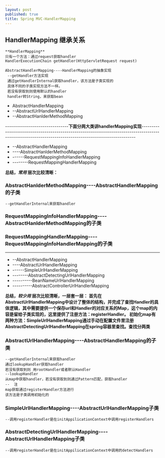 ```yaml
---
layout: post
published: true
title: Spring MVC-HandlerMapping
---
```

## HandlerMapping 继承关系
	**HandlerMapping**
	只有一个方法：通过request获取handler
	HandlerExecutionChain getHandler(HttpServletRequest request)
        
    AbstractHandlerMapping----HandlerMapping的抽象实现
	 --getHandler方法实现
     通过getHandlerInternal获取handler，该方法是子类实现的
     具体不同的子类实现方法不一样。
     若没有获取到则使用默认的handler
     handler转String，来获取bean
     
- AbstractHandlerMapping
- --AbstractUrlHandlerMapping
- --AbstractHanlderMethodMapping


--------------------------------**下面分两大类讲handlerMapping实现**---------------------------------------------------------------------------------------------------------------------------------------------------------

- --AbstractHandlerMapping  
- ----AbstractHanlderMethodMapping
- ------RequestMappingInfoHandlerMapping
- --------RequestMappingHandlerMapping

**总结，_常用_
层次比较清晰：**

### AbstractHanlderMethodMapping----AbstractHandlerMapping的子类
	--getHandlerInternal来获取handler
	
    
### RequestMappingInfoHandlerMapping----AbstractHanlderMethodMapping的子类

      
### RequestMappingHandlerMapping----RequestMappingInfoHandlerMapping的子类


-------------------------------------------------------------------------------------------------------------

- --AbstractHandlerMapping
- ----AbstractUrlHandlerMapping
- ------SimpleUrlHandlerMapping
- --------AbstractDetectingUrlHandlerMapping
- ----------BeanNameUrlHandlerMapping
- ----------AbstractControllerUrlHandlerMapping

**总结，_较少用_
层次比较清晰，一层套一层：
        首先在AbstractUrlHandlerMapping中设计了整体的结构，并完成了查找Handler的具体逻辑，其中需要提供一个保存url和Handler的对应关系的Map，这个map的内容是留给子类实现的，这里提供了注册方法：registerHandler。
        初始化map有两种方法：SimpleUrlHandlerMapping通过手动在配置文件里注册
        AbstractDetectingUrlHandlerMapping在spring容器里查找。查找分两类**    
     
### AbstractUrlHandlerMapping----AbstractHandlerMapping的子类
	--getHandlerInternal来获取handler
    通过lookupHandler获取handler
    若没有获取到则 用rootHandler或者默认Handler
    --lookupHandler
    从map中获取handler，若没有获取到则通过Pattern匹配，获取handler
    --  注
    map获取通过registerHandler方法进行
    该方法是子类调用初始化的
    
### SimpleUrlHandlerMapping----AbstractUrlHandlerMapping子类
	--调用registerHandler是在initAppilicationContext中调用registerHandlers

### AbstractDetectingUrlHandlerMapping----AbstractUrlHandlerMapping子类
	--调用registerHandler是在initAppilicationContext中调用的detectHandlers
